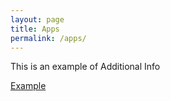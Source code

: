 ```yaml
---
layout: page
title: Apps
permalink: /apps/
---
```

<p>This is an example of Additional Info<br />
</p>

<p><a href= "https://example.com/" target="_blank">Example</a></p>